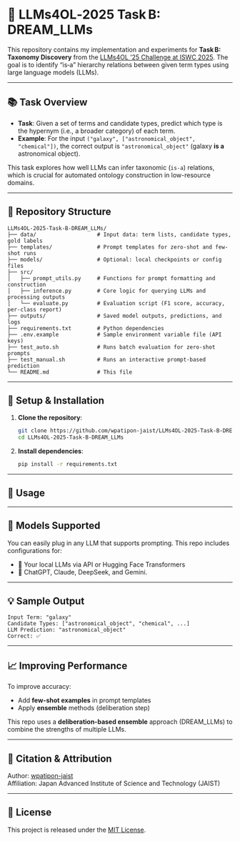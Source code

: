 # 🧠 LLMs4OL‑2025 Task B: DREAM_LLMs

This repository contains my implementation and experiments for **Task B: Taxonomy Discovery** from the [LLMs4OL ’25 Challenge at ISWC 2025](https://sites.google.com/view/llms4ol2025/home?authuser=0). The goal is to identify “is‑a” hierarchy relations between given term types using large language models (LLMs).

---

## 📚 Task Overview

- **Task**: Given a set of terms and candidate types, predict which type is the hypernym (i.e., a broader category) of each term.
- **Example**: For the input `("galaxy", ["astronomical_object", "chemical"])`, the correct output is `"astronomical_object"` (galaxy **is a** astronomical object).

This task explores how well LLMs can infer taxonomic (`is‑a`) relations, which is crucial for automated ontology construction in low-resource domains.

---

## 🔧 Repository Structure

```
LLMs4OL-2025-Task-B-DREAM_LLMs/
├── data/                   # Input data: term lists, candidate types, gold labels
├── templates/              # Prompt templates for zero-shot and few-shot runs
├── models/                 # Optional: local checkpoints or config files
├── src/
│   ├── prompt_utils.py     # Functions for prompt formatting and construction
│   ├── inference.py        # Core logic for querying LLMs and processing outputs
│   └── evaluate.py         # Evaluation script (F1 score, accuracy, per-class report)
├── outputs/                # Saved model outputs, predictions, and logs
├── requirements.txt        # Python dependencies
├── .env.example            # Sample environment variable file (API keys)
├── test_auto.sh            # Runs batch evaluation for zero-shot prompts
├── test_manual.sh          # Runs an interactive prompt-based prediction
└── README.md               # This file
```

---

## 🚀 Setup & Installation

1. **Clone the repository**:
   ```bash
   git clone https://github.com/wpatipon-jaist/LLMs4OL-2025-Task-B-DREAM_LLMs.git
   cd LLMs4OL-2025-Task-B-DREAM_LLMs
   ```

2. **Install dependencies**:
   ```bash
   pip install -r requirements.txt
   ```

---

## 🧩 Usage

---

## 🧠 Models Supported

You can easily plug in any LLM that supports prompting. This repo includes configurations for:

- 🦙 Your local LLMs via API or Hugging Face Transformers
- 💬 ChatGPT, Claude, DeepSeek, and Gemini.

---

## 💡 Sample Output

```
Input Term: "galaxy"
Candidate Types: ["astronomical_object", "chemical", ...]
LLM Prediction: "astronomical_object"
Correct: ✅
```

---

## 📈 Improving Performance

To improve accuracy:

- Add **few-shot examples** in prompt templates
- Apply **ensemble** methods (deliberation step)

This repo uses a **deliberation-based ensemble** approach (DREAM_LLMs) to combine the strengths of multiple LLMs.

---

## 📄 Citation & Attribution

Author: [wpatipon-jaist](https://github.com/wpatipon-jaist)  
Affiliation: Japan Advanced Institute of Science and Technology (JAIST)

---

## 📄 License

This project is released under the [MIT License](./LICENSE).
